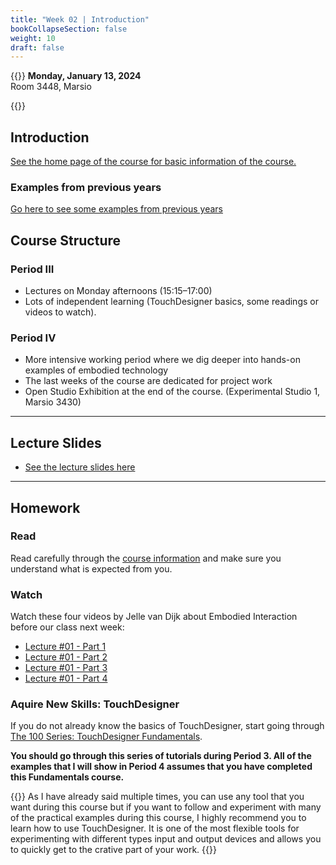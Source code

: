```yaml
---
title: "Week 02 | Introduction"
bookCollapseSection: false
weight: 10
draft: false
---
```


{{<hint info>}}
**Monday, January 13, 2024**  
Room 3448, Marsio

{{</hint>}}

## Introduction

[See the home page of the course for basic information of the course.](../)

### Examples from previous years

[Go here to see some examples from previous years](../showcase/)

## Course Structure

### Period III

- Lectures on Monday afternoons (15:15–17:00)
- Lots of independent learning (TouchDesigner basics, some readings or videos to watch).

### Period IV

- More intensive working period where we dig deeper into hands-on examples of embodied technology
- The last weeks of the course are dedicated for project work
- Open Studio Exhibition at the end of the course. (Experimental Studio 1, Marsio 3430)

---

## Lecture Slides

- [See the lecture slides here](https://miro.com/app/board/uXjVLuwoakI=/)

---

## Homework

### Read

Read carefully through the [course information](../) and make sure you understand what is expected from you.

### Watch

Watch these four videos by Jelle van Dijk about Embodied Interaction before our class next week:

- [Lecture #01 - Part 1](https://www.youtube.com/watch?v=6xnkWx7-jgo)
- [Lecture #01 - Part 2](https://www.youtube.com/watch?v=tHQK2M1ercA)
- [Lecture #01 - Part 3](https://www.youtube.com/watch?v=ouwVFeM3RoU)
- [Lecture #01 - Part 4](https://www.youtube.com/watch?v=nUZUbHQ4Xjg)

### Aquire New Skills: TouchDesigner

If you do not already know the basics of TouchDesigner, start going through [The 100 Series: TouchDesigner Fundamentals](https://learn.derivative.ca/courses/100-fundamentals/). 

**You should go through this series of tutorials during Period 3. All of the examples that I will show in Period 4 assumes that you have completed this Fundamentals course.**

{{<hint info>}}
As I have already said multiple times, you can use any tool that you want during this course but if you want to follow and experiment with many of the practical examples during this course, I highly recommend you to learn how to use TouchDesigner. It is one of the most flexible tools for experimenting with different types input and output devices and allows you to quickly get to the crative part of your work.
{{</hint>}}